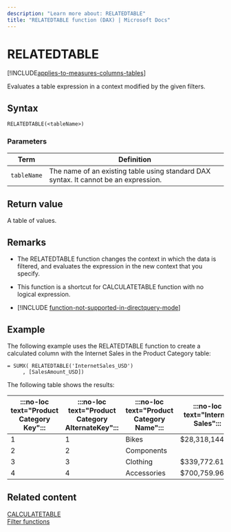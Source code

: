 ```yaml
---
description: "Learn more about: RELATEDTABLE"
title: "RELATEDTABLE function (DAX) | Microsoft Docs"
---
```

# RELATEDTABLE

[!INCLUDE[applies-to-measures-columns-tables](includes/applies-to-measures-columns-tables.md)]

Evaluates a table expression in a context modified by the given filters.  
  
## Syntax  
  
```dax
RELATEDTABLE(<tableName>)  
```
  
### Parameters  
  
|Term|Definition|  
|--------|--------------|  
|`tableName`|The name of an existing table using standard DAX syntax. It cannot be an expression.|  
  
## Return value

A table of values.  
  
## Remarks

- The RELATEDTABLE function changes the context in which the data is filtered, and evaluates the expression in the new context that you specify.  
  
- This function is a shortcut for CALCULATETABLE function with no logical expression.  

- [!INCLUDE [function-not-supported-in-directquery-mode](includes/function-not-supported-in-directquery-mode.md)]

## Example

The following example uses the RELATEDTABLE function to create a calculated column with the Internet Sales in the Product Category table:  

```dax
= SUMX( RELATEDTABLE('InternetSales_USD')  
     , [SalesAmount_USD])  
```

The following table shows the results:  

|:::no-loc text="Product Category Key":::|:::no-loc text="Product Category AlternateKey":::|:::no-loc text="Product Category Name":::|:::no-loc text="Internet Sales":::|  
|-----|------|------|------|  
|1|1|Bikes|$28,318,144.65|  
|2|2|Components||  
|3|3|Clothing|$339,772.61|  
|4|4|Accessories|$700,759.96|  
  

  
## Related content

[CALCULATETABLE](calculatetable-function-dax.md)  
[Filter functions](filter-functions-dax.md)
